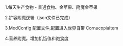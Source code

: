 1.每天生产食物 - 普通食物、金苹果、附魔金苹果

2.扩容附魔逻辑（json文件已完成）

3.ModConfig 配置文件,配置进入世界自带 CornucopiaItem

4.营养附魔。增加饥饿值和饱食度